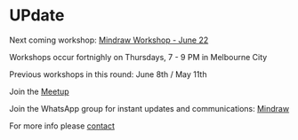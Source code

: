 # UPdate

Next coming workshop: [Mindraw Workshop - June 22](https://www.meetup.com/mindraw/events/240662394/)

Workshops occur fortnighly on Thursdays, 7 - 9 PM in Melbourne City

Previous workshops in this round:
June 8th / May 11th

Join the [Meetup](https://www.meetup.com/mindraw/)

Join the WhatsApp group for instant updates and communications: [Mindraw](https://chat.whatsapp.com/ELRibWY2kTS5O36ZY6oHp2)

For more info please [contact](mailto:pouyaxyz@gmail.com) 
